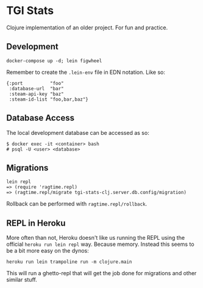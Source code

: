 # TGI Stats

Clojure implementation of an older project. For fun and practice.

## Development

```
docker-compose up -d; lein figwheel
```
Remember to create the `.lein-env` file in EDN notation. Like so:
```
{:port          "foo"
 :database-url  "bar"
 :steam-api-key "baz"
 :steam-id-list "foo,bar,baz"}
```

## Database Access

The local development database can be accessed as so:

```
$ docker exec -it <container> bash
# psql -U <user> <database>
```

## Migrations

```
lein repl
=> (require 'ragtime.repl)
=> (ragtime.repl/migrate tgi-stats-clj.server.db.config/migration)
```
Rollback can be performed with `ragtime.repl/rollback`.

## REPL in Heroku

More often than not, Heroku doesn't like us running the REPL using the official
`heroku run lein repl` way. Because memory. Instead this seems to be a bit more
easy on the dynos:

```
heroku run lein trampoline run -m clojure.main
```

This will run a ghetto-repl that will get the job done for migrations and other
similar stuff.

